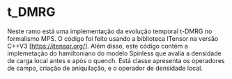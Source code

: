# t_DMRG

Neste ramo está uma implementação da evolução temporal t-DMRG no formalismo MPS. O código foi feito usando a biblioteca ITensor na versão C++V3 [https://itensor.org/]. Além disso, este código contém a implemetação do hamiltoniano do modelo Spinless que avalia a densidade de carga local antes e após o quench. Está classe apresenta os operadores de campo, criação de aniquilação, e o operador de densidade local.








